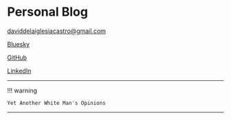 # Personal Blog

daviddelaiglesiacastro@gmail.com

[Bluesky](https://bsky.app/profile/daavoo.bsky.social)

[GitHub](https://github.com/daavoo)

[LinkedIn](https://www.linkedin.com/in/david-de-la-iglesia-castro-b4b67b20a/)

---

!!! warning

    Yet Another White Man's Opinions

---
